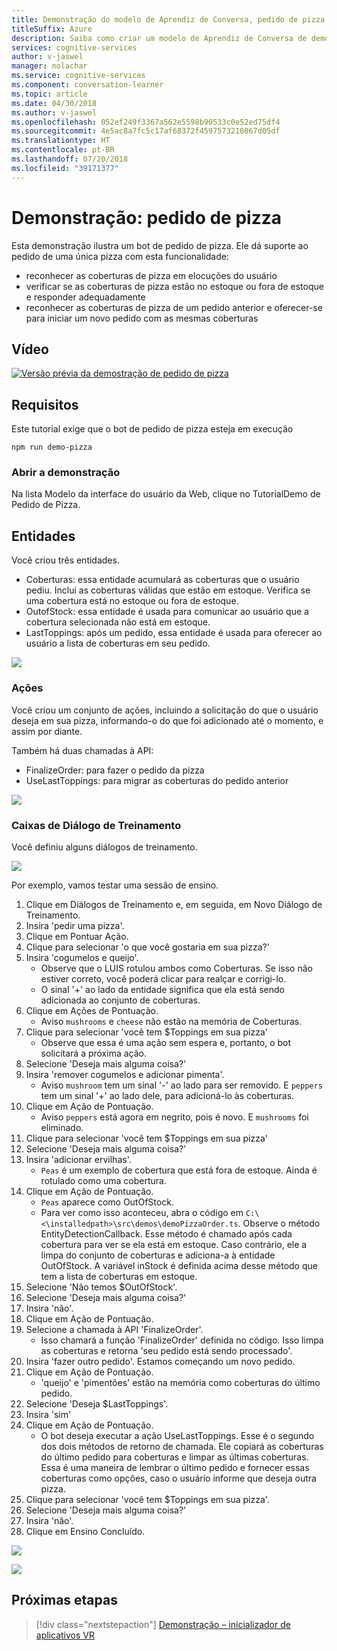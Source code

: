 ```yaml
---
title: Demonstração do modelo de Aprendiz de Conversa, pedido de pizza – Serviços Cognitivos da Microsoft | Microsoft Docs
titleSuffix: Azure
description: Saiba como criar um modelo de Aprendiz de Conversa de demonstração.
services: cognitive-services
author: v-jaswel
manager: nolachar
ms.service: cognitive-services
ms.component: conversation-learner
ms.topic: article
ms.date: 04/30/2018
ms.author: v-jaswel
ms.openlocfilehash: 052ef249f3367a562e5598b90533c0e52ed75df4
ms.sourcegitcommit: 4e5ac8a7fc5c17af68372f4597573210867d05df
ms.translationtype: HT
ms.contentlocale: pt-BR
ms.lasthandoff: 07/20/2018
ms.locfileid: "39171377"
---
```

# <a name="demo-pizza-order"></a>Demonstração: pedido de pizza
Esta demonstração ilustra um bot de pedido de pizza. Ele dá suporte ao pedido de uma única pizza com esta funcionalidade:

- reconhecer as coberturas de pizza em elocuções do usuário
- verificar se as coberturas de pizza estão no estoque ou fora de estoque e responder adequadamente
- reconhecer as coberturas de pizza de um pedido anterior e oferecer-se para iniciar um novo pedido com as mesmas coberturas

## <a name="video"></a>Vídeo

[![Versão prévia da demostração de pedido de pizza](http://aka.ms/cl-demo-pizza-preview)](http://aka.ms/blis-demo-pizza)

## <a name="requirements"></a>Requisitos
Este tutorial exige que o bot de pedido de pizza esteja em execução

    npm run demo-pizza

### <a name="open-the-demo"></a>Abrir a demonstração

Na lista Modelo da interface do usuário da Web, clique no TutorialDemo de Pedido de Pizza. 

## <a name="entities"></a>Entidades

Você criou três entidades.

- Coberturas: essa entidade acumulará as coberturas que o usuário pediu. Inclui as coberturas válidas que estão em estoque. Verifica se uma cobertura está no estoque ou fora de estoque.
- OutofStock: essa entidade é usada para comunicar ao usuário que a cobertura selecionada não está em estoque.
- LastToppings: após um pedido, essa entidade é usada para oferecer ao usuário a lista de coberturas em seu pedido.

![](../media/tutorial_pizza_entities.PNG)

### <a name="actions"></a>Ações

Você criou um conjunto de ações, incluindo a solicitação do que o usuário deseja em sua pizza, informando-o do que foi adicionado até o momento, e assim por diante.

Também há duas chamadas à API:

- FinalizeOrder: para fazer o pedido da pizza
- UseLastToppings: para migrar as coberturas do pedido anterior 

![](../media/tutorial_pizza_actions.PNG)

### <a name="training-dialogs"></a>Caixas de Diálogo de Treinamento
Você definiu alguns diálogos de treinamento. 

![](../media/tutorial_pizza_dialogs.PNG)

Por exemplo, vamos testar uma sessão de ensino.

1. Clique em Diálogos de Treinamento e, em seguida, em Novo Diálogo de Treinamento.
1. Insira 'pedir uma pizza'.
2. Clique em Pontuar Ação.
3. Clique para selecionar 'o que você gostaria em sua pizza?'
4. Insira 'cogumelos e queijo'.
    - Observe que o LUIS rotulou ambos como Coberturas. Se isso não estiver correto, você poderá clicar para realçar e corrigi-lo.
    - O sinal '+' ao lado da entidade significa que ela está sendo adicionada ao conjunto de coberturas.
5. Clique em Ações de Pontuação.
    - Aviso `mushrooms` e `cheese` não estão na memória de Coberturas.
3. Clique para selecionar 'você tem $Toppings em sua pizza'
    - Observe que essa é uma ação sem espera e, portanto, o bot solicitará a próxima ação.
6. Selecione 'Deseja mais alguma coisa?'
7. Insira 'remover cogumelos e adicionar pimenta'.
    - Aviso `mushroom` tem um sinal '-' ao lado para ser removido. E `peppers` tem um sinal '+' ao lado dele, para adicioná-lo às coberturas.
2. Clique em Ação de Pontuação.
    - Aviso `peppers` está agora em negrito, pois é novo. E `mushrooms` foi eliminado.
8. Clique para selecionar 'você tem $Toppings em sua pizza'
6. Selecione 'Deseja mais alguma coisa?'
7. Insira 'adicionar ervilhas'.
    - `Peas` é um exemplo de cobertura que está fora de estoque. Ainda é rotulado como uma cobertura.
2. Clique em Ação de Pontuação.
    - `Peas` aparece como OutOfStock.
    - Para ver como isso aconteceu, abra o código em `C:\<\installedpath>\src\demos\demoPizzaOrder.ts`. Observe o método EntityDetectionCallback. Esse método é chamado após cada cobertura para ver se ela está em estoque. Caso contrário, ele a limpa do conjunto de coberturas e adiciona-a à entidade OutOfStock. A variável inStock é definida acima desse método que tem a lista de coberturas em estoque.
6. Selecione 'Não temos $OutOfStock'.
7. Selecione 'Deseja mais alguma coisa?'
8. Insira 'não'.
9. Clique em Ação de Pontuação.
10. Selecione a chamada à API 'FinalizeOrder'. 
    - Isso chamará a função 'FinalizeOrder' definida no código. Isso limpa as coberturas e retorna 'seu pedido está sendo processado'. 
2. Insira 'fazer outro pedido'. Estamos começando um novo pedido.
9. Clique em Ação de Pontuação.
    - 'queijo' e 'pimentões' estão na memória como coberturas do último pedido.
1. Selecione 'Deseja $LastToppings'.
2. Insira 'sim'
3. Clique em Ação de Pontuação.
    - O bot deseja executar a ação UseLastToppings. Esse é o segundo dos dois métodos de retorno de chamada. Ele copiará as coberturas do último pedido para coberturas e limpar as últimas coberturas. Essa é uma maneira de lembrar o último pedido e fornecer essas coberturas como opções, caso o usuário informe que deseja outra pizza.
2. Clique para selecionar 'você tem $Toppings em sua pizza'.
3. Selecione 'Deseja mais alguma coisa?'
8. Insira 'não'.
4. Clique em Ensino Concluído.

![](../media/tutorial_pizza_callbackcode.PNG)

![](../media/tutorial_pizza_apicalls.PNG)

## <a name="next-steps"></a>Próximas etapas

> [!div class="nextstepaction"]
> [Demonstração – inicializador de aplicativos VR](./demo-vr-app-launcher.md)
